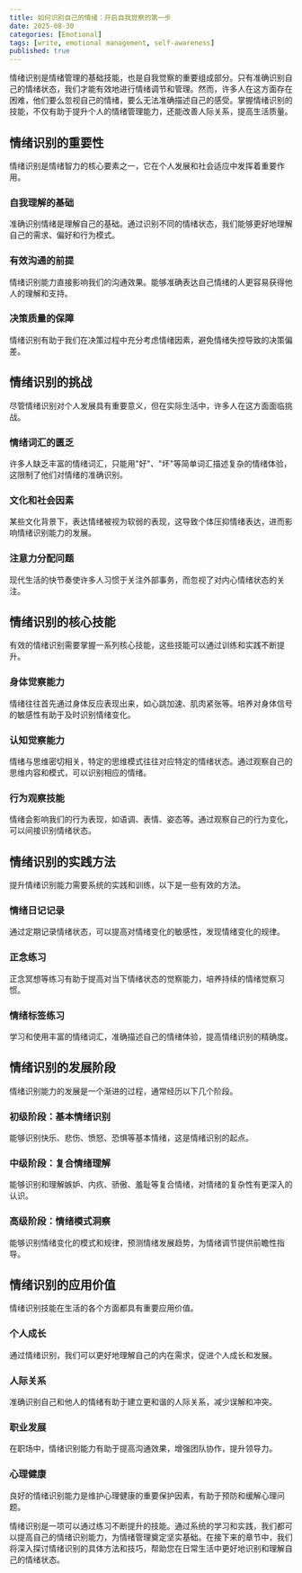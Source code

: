 ```yaml
---
title: 如何识别自己的情绪：开启自我觉察的第一步
date: 2025-08-30
categories: [Emotional]
tags: [write, emotional management, self-awareness]
published: true
---
```


情绪识别是情绪管理的基础技能，也是自我觉察的重要组成部分。只有准确识别自己的情绪状态，我们才能有效地进行情绪调节和管理。然而，许多人在这方面存在困难，他们要么忽视自己的情绪，要么无法准确描述自己的感受。掌握情绪识别的技能，不仅有助于提升个人的情绪管理能力，还能改善人际关系，提高生活质量。

## 情绪识别的重要性

情绪识别是情绪智力的核心要素之一，它在个人发展和社会适应中发挥着重要作用。

### 自我理解的基础
准确识别情绪是理解自己的基础。通过识别不同的情绪状态，我们能够更好地理解自己的需求、偏好和行为模式。

### 有效沟通的前提
情绪识别能力直接影响我们的沟通效果。能够准确表达自己情绪的人更容易获得他人的理解和支持。

### 决策质量的保障
情绪识别有助于我们在决策过程中充分考虑情绪因素，避免情绪失控导致的决策偏差。

## 情绪识别的挑战

尽管情绪识别对个人发展具有重要意义，但在实际生活中，许多人在这方面面临挑战。

### 情绪词汇的匮乏
许多人缺乏丰富的情绪词汇，只能用"好"、"坏"等简单词汇描述复杂的情绪体验，这限制了他们对情绪的准确识别。

### 文化和社会因素
某些文化背景下，表达情绪被视为软弱的表现，这导致个体压抑情绪表达，进而影响情绪识别能力的发展。

### 注意力分配问题
现代生活的快节奏使许多人习惯于关注外部事务，而忽视了对内心情绪状态的关注。

## 情绪识别的核心技能

有效的情绪识别需要掌握一系列核心技能，这些技能可以通过训练和实践不断提升。

### 身体觉察能力
情绪往往首先通过身体反应表现出来，如心跳加速、肌肉紧张等。培养对身体信号的敏感性有助于及时识别情绪变化。

### 认知觉察能力
情绪与思维密切相关，特定的思维模式往往对应特定的情绪状态。通过观察自己的思维内容和模式，可以识别相应的情绪。

### 行为观察技能
情绪会影响我们的行为表现，如语调、表情、姿态等。通过观察自己的行为变化，可以间接识别情绪状态。

## 情绪识别的实践方法

提升情绪识别能力需要系统的实践和训练，以下是一些有效的方法。

### 情绪日记记录
通过定期记录情绪状态，可以提高对情绪变化的敏感性，发现情绪变化的规律。

### 正念练习
正念冥想等练习有助于提高对当下情绪状态的觉察能力，培养持续的情绪觉察习惯。

### 情绪标签练习
学习和使用丰富的情绪词汇，准确描述自己的情绪体验，提高情绪识别的精确度。

## 情绪识别的发展阶段

情绪识别能力的发展是一个渐进的过程，通常经历以下几个阶段。

### 初级阶段：基本情绪识别
能够识别快乐、悲伤、愤怒、恐惧等基本情绪，这是情绪识别的起点。

### 中级阶段：复合情绪理解
能够识别和理解嫉妒、内疚、骄傲、羞耻等复合情绪，对情绪的复杂性有更深入的认识。

### 高级阶段：情绪模式洞察
能够识别情绪变化的模式和规律，预测情绪发展趋势，为情绪调节提供前瞻性指导。

## 情绪识别的应用价值

情绪识别技能在生活的各个方面都具有重要应用价值。

### 个人成长
通过情绪识别，我们可以更好地理解自己的内在需求，促进个人成长和发展。

### 人际关系
准确识别自己和他人的情绪有助于建立更和谐的人际关系，减少误解和冲突。

### 职业发展
在职场中，情绪识别能力有助于提高沟通效果，增强团队协作，提升领导力。

### 心理健康
良好的情绪识别能力是维护心理健康的重要保护因素，有助于预防和缓解心理问题。

情绪识别是一项可以通过练习不断提升的技能。通过系统的学习和实践，我们都可以提高自己的情绪识别能力，为情绪管理奠定坚实基础。在接下来的章节中，我们将深入探讨情绪识别的具体方法和技巧，帮助您在日常生活中更好地识别和理解自己的情绪状态。